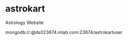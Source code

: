 # astrokart
Astrology Website

mongodb://<dbuser>:<dbpassword>@ds023674.mlab.com:23674/astrokartuser

